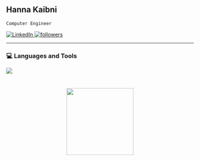 ##  Hanna Kaibni

`Computer Engineer`

<p align="left">
  <a href="https://www.linkedin.com/in/hanna-kaibni-972457297/" target="_blank">
    <img alt="LinkedIn" title="LinkedIn" src="https://custom-icon-badges.demolab.com/badge/-LinkedIn-blue?style=for-the-badge&logo=linkedin&logoColor=white&cache_seconds=3600"/>
  </a>
  <a href="https://github.com/HannaXTX?tab=followers" target="_blank">
    <img alt="followers" title="Follow me on Github" src="https://custom-icon-badges.demolab.com/github/followers/HannaXTX?color=55960c&labelColor=488207&style=for-the-badge&logo=person-add&label=Follow&logoColor=white"/></a>

</p>

---

### 💻 Languages and Tools

<p align="left">

  <a href="https://skillicons.dev">
    <img src="https://skillicons.dev/icons?i=git,python,linux,c,java,latex,bash,azure,clion,matlab,pycharm,mysql,cs">
</p>

#

<p align="center">
    <picture>
          <source srcset="https://github-readme-stats.vercel.app/api?username=HannaXTX&show_icons=true&theme=vue&bg_color=00000000&icon_color=58a6ef&hide_border=true&rank_icon=github%22%20media=%22(prefers-color-scheme:%20light),%20(prefers-color-scheme:%20no-preference)" />
        <source srcset="https://github-readme-stats.vercel.app/api?username=HannaXTX&show_icons=true&include_all_commits=false&theme=vue&text_color=ffffff&bg_color=00000000&icon_color=58a6ef&hide_border=true&rank_icon=github" media="(prefers-color-scheme: dark)" />
        <img height="180em" src="https://github-readme-stats.vercel.app/api?username=HannaXTX&show_icons=true" />
    </picture>
<!--     <picture>
        <source srcset="https://github-readme-stats.vercel.app/api/top-langs/?username=HannaXTX&layout=compact&langs_count=10&theme=vue&text_color=ffffff&bg_color=00000000&hide_border=true&cache_seconds=3600&hide=c,css,html" media="(prefers-color-scheme: dark)" />
        <source srcset="https://github-readme-stats.vercel.app/api/top-langs/?username=HannaXTX&layout=compact&langs_count=10&theme=vue&bg_color=00000000&hide_border=true&cache_seconds=3600&hide=c,css,html" media="(prefers-color-scheme: light), (prefers-color-scheme: no-preference)" />
        <img height="180em" src="https://github-readme-stats.vercel.app/api/top-langs/?username=HannaXTX&layout=compact&langs_count=10&hide=c,css,html" />
    </picture>
   -->
</p>

